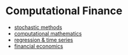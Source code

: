 # Computational Finance

- [stochastic methods](stochastic_methods/stochastic_methods.md)
- [computational mathematics](computational_mathematics/computational_mathematics.md)
- [regression & time series](regression_time_series/regression_time_series.md)
- [financial economics](financial_economics/financial_economics.md)
